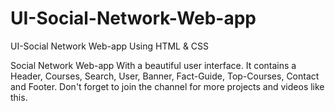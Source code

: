 # UI-Social-Network-Web-app
UI-Social Network Web-app Using HTML &amp; CSS

Social Network Web-app With a beautiful user interface. It contains a Header, Courses, Search, User, Banner, Fact-Guide, Top-Courses, Contact and Footer. Don't forget to join the channel for more projects and videos like this.
